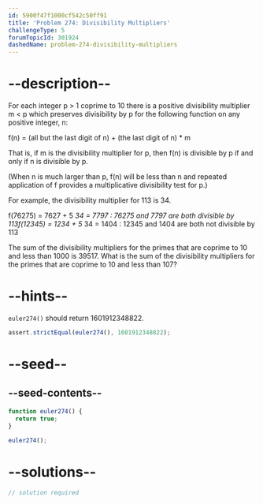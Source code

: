 ```yaml
---
id: 5900f47f1000cf542c50ff91
title: 'Problem 274: Divisibility Multipliers'
challengeType: 5
forumTopicId: 301924
dashedName: problem-274-divisibility-multipliers
---
```


# --description--

For each integer p > 1 coprime to 10 there is a positive divisibility multiplier m &lt; p which preserves divisibility by p for the following function on any positive integer, n:

f(n) = (all but the last digit of n) + (the last digit of n) \* m

That is, if m is the divisibility multiplier for p, then f(n) is divisible by p if and only if n is divisible by p.

(When n is much larger than p, f(n) will be less than n and repeated application of f provides a multiplicative divisibility test for p.)

For example, the divisibility multiplier for 113 is 34.

f(76275) = 7627 + 5 _34 = 7797 : 76275 and 7797 are both divisible by 113f(12345) = 1234 + 5_ 34 = 1404 : 12345 and 1404 are both not divisible by 113

The sum of the divisibility multipliers for the primes that are coprime to 10 and less than 1000 is 39517. What is the sum of the divisibility multipliers for the primes that are coprime to 10 and less than 107?

# --hints--

`euler274()` should return 1601912348822.

```js
assert.strictEqual(euler274(), 1601912348822);
```

# --seed--

## --seed-contents--

```js
function euler274() {
  return true;
}

euler274();
```

# --solutions--

```js
// solution required
```
